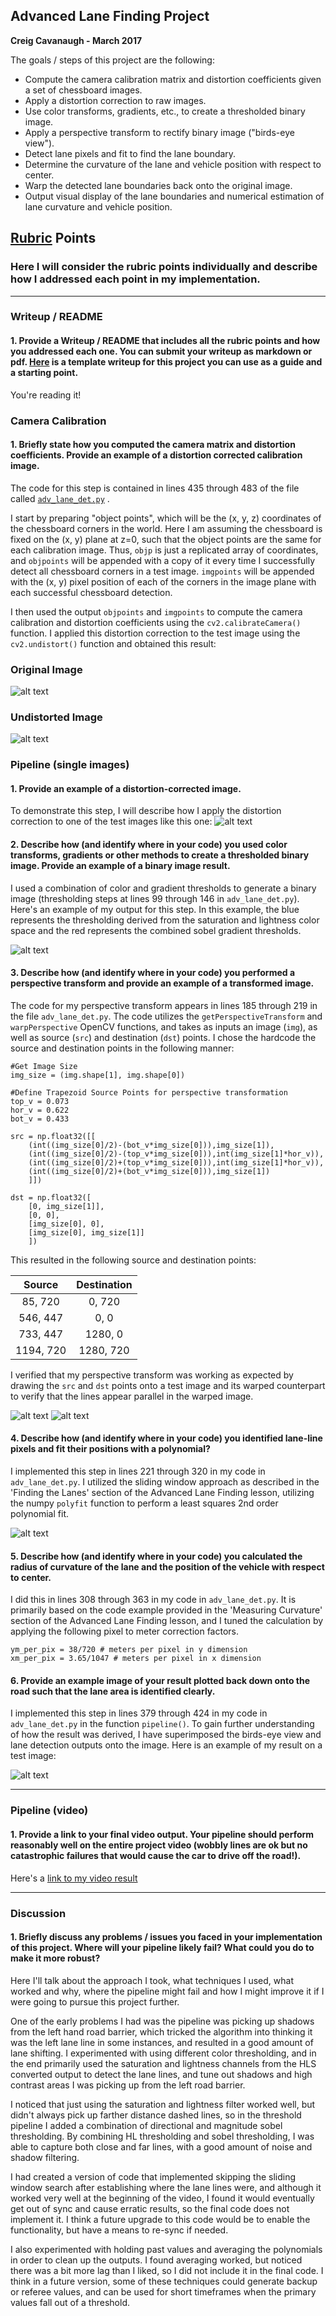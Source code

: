 
## Advanced Lane Finding Project

**Creig Cavanaugh - March 2017**

The goals / steps of this project are the following:

* Compute the camera calibration matrix and distortion coefficients given a set of chessboard images.
* Apply a distortion correction to raw images.
* Use color transforms, gradients, etc., to create a thresholded binary image.
* Apply a perspective transform to rectify binary image ("birds-eye view").
* Detect lane pixels and fit to find the lane boundary.
* Determine the curvature of the lane and vehicle position with respect to center.
* Warp the detected lane boundaries back onto the original image.
* Output visual display of the lane boundaries and numerical estimation of lane curvature and vehicle position.

[//]: # (Image References)

[image0]: ./output_images/calibration_original.jpg "Original"
[image1]: ./output_images/calibration_calibrated.jpg "Undistorted"
[image2]: ./output_images/undistorted_image.jpg "Road Transformed"
[image3]: ./output_images/pipeline_result.png "Binary Example"
[image4a]: ./output_images/transform_source_points.jpg "Transform Source Points"
[image4b]: ./output_images/transform_destination_points.jpg "Transform Destination Points"
[image5]: ./output_images/curveplot.png "Fit Visual"
[image6]: ./output_images/video_snapshot.png "Output"
[video1]: ./video_output.mp4 "Video"


## [Rubric](https://review.udacity.com/#!/rubrics/571/view) Points
### Here I will consider the rubric points individually and describe how I addressed each point in my implementation.  

---
### Writeup / README

#### 1. Provide a Writeup / README that includes all the rubric points and how you addressed each one.  You can submit your writeup as markdown or pdf.  [Here](https://github.com/udacity/CarND-Advanced-Lane-Lines/blob/master/writeup_template.md) is a template writeup for this project you can use as a guide and a starting point.  

You're reading it!
### Camera Calibration

#### 1. Briefly state how you computed the camera matrix and distortion coefficients. Provide an example of a distortion corrected calibration image.

The code for this step is contained in lines 435 through 483 of the file called [`adv_lane_det.py`](adv_lane_det.py) .  

I start by preparing "object points", which will be the (x, y, z) coordinates of the chessboard corners in the world. Here I am assuming the chessboard is fixed on the (x, y) plane at z=0, such that the object points are the same for each calibration image.  Thus, `objp` is just a replicated array of coordinates, and `objpoints` will be appended with a copy of it every time I successfully detect all chessboard corners in a test image.  `imgpoints` will be appended with the (x, y) pixel position of each of the corners in the image plane with each successful chessboard detection.  

I then used the output `objpoints` and `imgpoints` to compute the camera calibration and distortion coefficients using the `cv2.calibrateCamera()` function.  I applied this distortion correction to the test image using the `cv2.undistort()` function and obtained this result: 

### Original Image
![alt text][image0]

### Undistorted Image
![alt text][image1]

### Pipeline (single images)

#### 1. Provide an example of a distortion-corrected image.
To demonstrate this step, I will describe how I apply the distortion correction to one of the test images like this one:
![alt text][image2]
#### 2. Describe how (and identify where in your code) you used color transforms, gradients or other methods to create a thresholded binary image.  Provide an example of a binary image result.
I used a combination of color and gradient thresholds to generate a binary image (thresholding steps at lines 99 through 146 in `adv_lane_det.py`).  Here's an example of my output for this step. In this example, the blue represents the thresholding derived from the saturation and lightness color space and the red represents the combined sobel gradient thresholds.

![alt text][image3]

#### 3. Describe how (and identify where in your code) you performed a perspective transform and provide an example of a transformed image.

The code for my perspective transform appears in lines 185 through 219 in the file `adv_lane_det.py`. The code utilizes the `getPerspectiveTransform` and `warpPerspective` OpenCV functions, and takes as inputs an image (`img`), as well as source (`src`) and destination (`dst`) points.  I chose the hardcode the source and destination points in the following manner:

```
#Get Image Size
img_size = (img.shape[1], img.shape[0])

#Define Trapezoid Source Points for perspective transformation
top_v = 0.073
hor_v = 0.622
bot_v = 0.433

src = np.float32([[
    (int((img_size[0]/2)-(bot_v*img_size[0])),img_size[1]),
    (int((img_size[0]/2)-(top_v*img_size[0])),int(img_size[1]*hor_v)), 
    (int((img_size[0]/2)+(top_v*img_size[0])),int(img_size[1]*hor_v)), 
    (int((img_size[0]/2)+(bot_v*img_size[0])),img_size[1])
    ]])

dst = np.float32([
    [0, img_size[1]], 
    [0, 0],
    [img_size[0], 0],
    [img_size[0], img_size[1]]
    ])

```
This resulted in the following source and destination points:

| Source        | Destination   | 
|:-------------:|:-------------:| 
| 85, 720      | 0, 720        | 
| 546, 447      | 0, 0      |
| 733, 447     | 1280, 0      |
| 1194, 720      | 1280, 720        |

I verified that my perspective transform was working as expected by drawing the `src` and `dst` points onto a test image and its warped counterpart to verify that the lines appear parallel in the warped image.

![alt text][image4a]
![alt text][image4b]

#### 4. Describe how (and identify where in your code) you identified lane-line pixels and fit their positions with a polynomial?

I implemented this step in lines 221 through 320 in my code in `adv_lane_det.py`.  I utilized the sliding window approach as described in the 'Finding the Lanes' section of the Advanced Lane Finding lesson, utilizing the numpy `polyfit` function to perform a least squares 2nd order polynomial fit.

![alt text][image5]

#### 5. Describe how (and identify where in your code) you calculated the radius of curvature of the lane and the position of the vehicle with respect to center.

I did this in lines 308 through 363 in my code in `adv_lane_det.py`.  It is primarily based on the code example provided in the 'Measuring Curvature' section of the Advanced Lane Finding lesson, and I tuned the calculation by applying the following pixel to meter correction factors.
```
ym_per_pix = 38/720 # meters per pixel in y dimension
xm_per_pix = 3.65/1047 # meters per pixel in x dimension
```


#### 6. Provide an example image of your result plotted back down onto the road such that the lane area is identified clearly.

I implemented this step in lines 379 through 424 in my code in `adv_lane_det.py` in the function `pipeline()`.  To gain further understanding of how the result was derived, I have superimposed the birds-eye view and lane detection outputs onto the image. Here is an example of my result on a test image:

![alt text][image6]

---

### Pipeline (video)

#### 1. Provide a link to your final video output.  Your pipeline should perform reasonably well on the entire project video (wobbly lines are ok but no catastrophic failures that would cause the car to drive off the road!).

Here's a [link to my video result][video1]

---

### Discussion

#### 1. Briefly discuss any problems / issues you faced in your implementation of this project.  Where will your pipeline likely fail?  What could you do to make it more robust?

Here I'll talk about the approach I took, what techniques I used, what worked and why, where the pipeline might fail and how I might improve it if I were going to pursue this project further.  

One of the early problems I had was the pipeline was picking up shadows from the left hand road barrier, which tricked the algorithm into thinking it was the left lane line in some instances, and resulted in a good amount of lane shifting. I experimented with using different color thresholding, and in the end primarily used the saturation and lightness channels from the HLS converted output to detect the lane lines, and tune out shadows and high contrast areas I was picking up from the left road barrier.

I noticed that just using the saturation and lightness filter worked well, but didn't always pick up farther distance dashed lines, so in the threshold pipeline I added a combination of directional and magnitude sobel thresholding.  By combining HL thresholding and sobel thresholding, I was able to capture both close and far lines, with a good amount of noise and shadow filtering.

I had created a version of code that implemented skipping the sliding window search after establishing where the lane lines were, and although it worked very well at the beginning of the video, I found it would eventually get out of sync and cause erratic results, so the final code does not implement it.  I think a future upgrade to this code would be to enable the functionality, but have a means to re-sync if needed.

I also experimented with holding past values and averaging the polynomials in order to clean up the outputs.  I found averaging worked, but noticed there was a bit more lag than I liked, so I did not include it in the final code.  I think in a future version, some of these techniques could generate backup or referee values, and can be used for short timeframes when the primary values fall out of a threshold.


